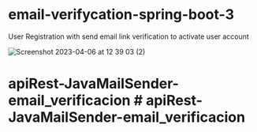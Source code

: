 # email-verifycation-spring-boot-3
User Registration with send email link verification to activate user account

![Screenshot 2023-04-06 at 12 39 03 (2)](https://user-images.githubusercontent.com/87047616/230273451-b23bd11a-182d-4c0e-b757-5eddd611ac5a.png)
# apiRest-JavaMailSender-email_verificacion # apiRest-JavaMailSender-email_verificacion
